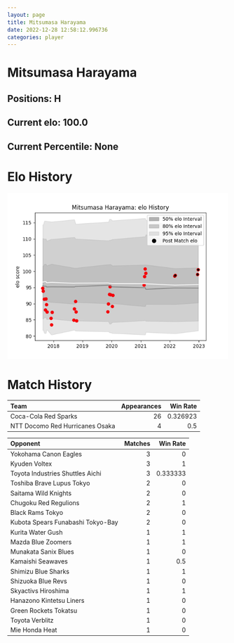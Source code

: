 ```yaml
---  
layout: page  
title: Mitsumasa Harayama  
date: 2022-12-28 12:58:12.996736  
categories: player  
---
```

# Mitsumasa Harayama

## Positions: H

## Current elo: 100.0

## Current Percentile: None

# Elo History


![elo history](history_MitsumasaHarayama.png)
# Match History


| Team                            |   Appearances |   Win Rate |
|:--------------------------------|--------------:|-----------:|
| Coca-Cola Red Sparks            |            26 |   0.326923 |
| NTT Docomo Red Hurricanes Osaka |             4 |   0.5      |

| Opponent                          |   Matches |   Win Rate |
|:----------------------------------|----------:|-----------:|
| Yokohama Canon Eagles             |         3 |   0        |
| Kyuden Voltex                     |         3 |   1        |
| Toyota Industries Shuttles Aichi  |         3 |   0.333333 |
| Toshiba Brave Lupus Tokyo         |         2 |   0        |
| Saitama Wild Knights              |         2 |   0        |
| Chugoku Red Regulions             |         2 |   1        |
| Black Rams Tokyo                  |         2 |   0        |
| Kubota Spears Funabashi Tokyo-Bay |         2 |   0        |
| Kurita Water Gush                 |         1 |   1        |
| Mazda Blue Zoomers                |         1 |   1        |
| Munakata Sanix Blues              |         1 |   0        |
| Kamaishi Seawaves                 |         1 |   0.5      |
| Shimizu Blue Sharks               |         1 |   1        |
| Shizuoka Blue Revs                |         1 |   0        |
| Skyactivs Hiroshima               |         1 |   1        |
| Hanazono Kintetsu Liners          |         1 |   0        |
| Green Rockets Tokatsu             |         1 |   0        |
| Toyota Verblitz                   |         1 |   0        |
| Mie Honda Heat                    |         1 |   0        |